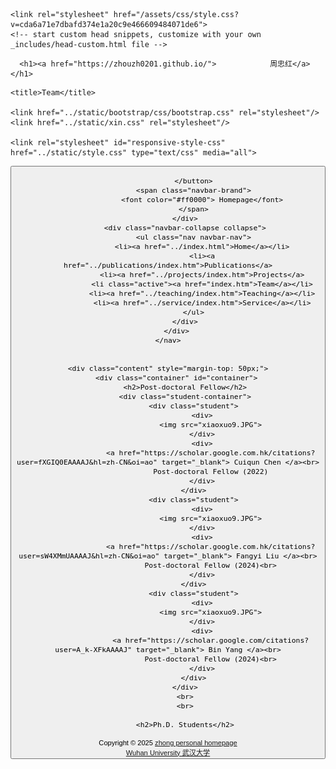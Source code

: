<html lang="en-US">
  <head>
    <meta charset="UTF-8">
    <meta http-equiv="X-UA-Compatible" content="IE=edge">
    <meta name="viewport" content="width=device-width, initial-scale=1">

<!-- Begin Jekyll SEO tag v2.8.0 -->
<title>周忠红</title>
<meta name="generator" content="Jekyll v3.10.0" />
<meta property="og:title" content="周忠红" />
<meta property="og:locale" content="en_US" />
<link rel="canonical" href="https://zhouzh0201.github.io/service/" />
<meta property="og:url" content="https://zhouzh0201.github.io/service/" />
<meta property="og:site_name" content="周忠红" />
<meta property="og:type" content="website" />
<meta name="twitter:card" content="summary" />
<meta property="twitter:title" content="周忠红" />
<script type="application/ld+json">
{"@context":"https://schema.org","@type":"WebPage","headline":"周忠红","url":"https://zhouzh0201.github.io/service/"}</script>
<!-- End Jekyll SEO tag -->

    <link rel="stylesheet" href="/assets/css/style.css?v=cda6a71e7dbafd374e1a20c9e466609484071de6">
    <!-- start custom head snippets, customize with your own _includes/head-custom.html file -->

<!-- Setup Google Analytics -->



<!-- You can set your favicon here -->
<!-- link rel="shortcut icon" type="image/x-icon" href="/favicon.ico" -->

<!-- end custom head snippets -->

  </head>
  <body>
    <div class="container-lg px-3 my-5 markdown-body">
      
      <h1><a href="https://zhouzh0201.github.io/">            周忠红</a></h1>
      

    




<html>
<head>
    <meta charset="utf-8" />
    <meta name="author" content="persinal homepage"/>
    <meta name="viewport" content="width=device-width, initial-scale=1.0"/>
     

    <title>Team</title>

    <link href="../static/bootstrap/css/bootstrap.css" rel="stylesheet"/>
    <link href="../static/xin.css" rel="stylesheet"/>

    <link rel="stylesheet" id="responsive-style-css" href="../static/style.css" type="text/css" media="all">
</head>

<body>
    <nav class="navbar navbar-inverse navbar-fixed-top">
        <div class="container">
            <div class="navbar-header">
                <button type="button" class="navbar-toggle" data-toggle="collapse" data-target=".navbar-collapse">
                    <span class="icon-bar"></span>
                    <span class="icon-bar"></span>
                    <span class="icon-bar"></span>

                </button>
                <span class="navbar-brand">
                    <font color="#ff0000"> Homepage</font>
                </span>
            </div>
            <div class="navbar-collapse collapse">
                <ul class="nav navbar-nav">
                    <li><a href="../index.html">Home</a></li>
                    <li><a href="../publications/index.htm">Publications</a>
                    <li><a href="../projects/index.htm">Projects</a>
                    <li class="active"><a href="index.htm">Team</a></li>
                    <li><a href="../teaching/index.htm">Teaching</a></li>
                    <li><a href="../service/index.htm">Service</a></li>
                </ul>
            </div>
        </div>
    </nav>


    <div class="content" style="margin-top: 50px;">
        <div class="container" id="container">
            <h2>Post-doctoral Fellow</h2>
            <div class="student-container">
                <div class="student">
                    <div>
                        <img src="xiaoxuo9.JPG">
                    </div>
                    <div>
                        <a href="https://scholar.google.com.hk/citations?user=fXGIQ0EAAAAJ&hl=zh-CN&oi=ao" target="_blank"> Cuiqun Chen </a><br>
                        Post-doctoral Fellow (2022)
                    </div>
                </div>
                <div class="student">
                    <div>
                        <img src="xiaoxuo9.JPG">
                    </div>
                    <div>
                        <a href="https://scholar.google.com.hk/citations?user=sW4XMmUAAAAJ&hl=zh-CN&oi=ao" target="_blank"> Fangyi Liu </a><br>
                        Post-doctoral Fellow (2024)<br>
                    </div>
                </div>
                <div class="student">
                    <div>
                        <img src="xiaoxuo9.JPG">
                    </div>
                    <div>
                        <a href="https://scholar.google.com/citations?user=A_k-XFkAAAAJ" target="_blank"> Bin Yang </a><br>
                        Post-doctoral Fellow (2024)<br>
                    </div>
                </div>
            </div>
            <br>
            <br>

            <h2>Ph.D. Students</h2>





  <div align="center">
                <small>Copyright &copy 2025 <a href="https://zhouzh0201.github.io/">zhong personal homepage</a></small>
                <br>
                <small><a href="https://www.whu.edu.cn/">Wuhan University 武汉大学</a></small>
            </div>
        </div>
    </div>
    

<script src="../static/jquery.js"></script>
<script src="../static/bootstrap/js/bootstrap.js"></script>
</body>
<!-- <div align="center">
    <small>
        Copyright 2025 hong personal homepage
    </small>
  </div> -->
</html>
            

